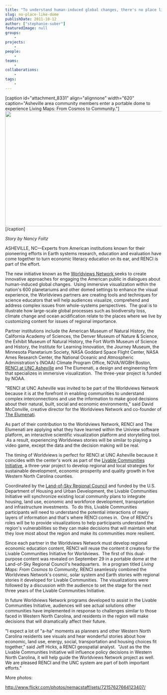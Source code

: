 ```yaml
---
title: "To understand human-induced global changes, there's no place like dome"
slug: no-place-like-dome
publishDate: 2011-10-12
author: ["stephanie-suber"]
featuredImage: null
groups:
    - 
projects:
    - 
people:
    - 
teams: 
    - 
collaborations:
    - 
tags:
    -
---
```


<!-- tags: ["Livable Communities Initiative","RENCI at UNC Asheville","The Elumenati","visualization","Western North Carolina","Worldviews Network"] -->

<p>[caption id="attachment_8331" align="alignnone" width="620" caption="Asheville area community members enter a portable dome to experience Living Maps: From Cosmos to Community."]<img class="size-large wp-image-8331  " title="Asheville Geodome" src="https://www.renci.org/wp-content/uploads/2011/10/geodome-630x381.jpg" alt="" width="620" height="370" />[/caption]</p>
<p><em>Story by Nancy Foltz</em></p>
<p>ASHEVILLE, NC—Experts from American institutions known for their pioneering efforts in Earth systems research, education and evaluation have come together to turn economic literacy education on its ear, and RENCI is part of the effort.</p>
<p>The new initiative known as the <a href="http://www.worldviews.net/" target="_blank">Worldviews Network </a> seeks to create innovative approaches for engaging the American public in dialogues about human-induced global changes.  Using immersive visualization within the nation's 600 planetariums and other domed settings to enhance the visual experience, the Worldviews partners are creating tools and techniques for science educators that will help audiences visualize, comprehend and address complex issues from whole-systems perspectives.  The goal is to illustrate how large-scale global processes such as biodiversity loss, climate change and ocean acidification relate to the places where we live by customizing content for issues of regional importance.</p>
<p>Partner institutions include the American Museum of Natural History, the California Academy of Sciences, the Denver Museum of Nature &amp; Science, the Exhibit Museum of Natural History, the Fort Worth Museum of Science and History, the Institute for Learning Innovation, the Journey Museum, the Minnesota Planetarium Society, NASA Goddard Space Flight Center, NASA Ames Research Center, the National Oceanic and Atmospheric Administration's (NOAA) Climate Program Office, NOVA/WGBH Boston, <a href="http://unca.renci.org/" target="_blank">RENCI at UNC Asheville</a> and The Elumenati, a design and engineering firm that specializes in immersive visualization.  The three-year project is funded by NOAA.</p>
<p>"RENCI at UNC Asheville was invited to be part of the Worldviews Network because it is at the forefront in enabling communities to understand complex interconnections and use the information to make good decisions about their natural, built, social and economic environments," said David McConville, creative director for the Worldviews Network and co-founder of <a href="http://www.elumenati.com/" target="_blank">The Elumenati</a>.</p>
<p>As part of their contribution to the Worldviews Network, RENCI and The Elumenati are applying what they have learned within the Uniview software platform, an interactive scientific visualization platform and storytelling tool.  As a result, experiencing Worldviews stories will be similar to playing a video game, except the data and the decision making will be real.</p>
<p>The timing of Worldviews is perfect for RENCI at UNC Asheville because it coincides with the center's work as part of the <a href="http://unca.renci.org/news/releases/wnc-livable-communities-consortium-wins-1-6-million-grant-from-hud-renci-at-unc-asheville-a-consortium-partner/" target="_blank">Livable Communities Initiative</a>, a three-year project to develop regional and local strategies for sustainable development, economic prosperity and quality growth in five Western North Carolina counties.</p>
<p>Coordinated by the <a href="http://www.landofsky.org/" target="_blank">Land-of-Sky Regional Council</a> and funded by the U.S. Department of Housing and Urban Development, the Livable Communities Initiative will synchronize existing local community plans to integrate housing, land use, economic and workforce development, transportation and infrastructure investments.  To do this, Livable Communities participants will need to understand the potential interactions of many layers of information and that's where RENCI comes in.  One of RENCI's roles will be to provide visualizations to help participants understand the region's vulnerabilities so they can make decisions that will maintain what they love most about the region and make its communities more resilient.</p>
<p>Since each partner in the Worldviews Network must develop regional economic education content, RENCI will reuse the content it creates for the Livable Communities Initiative for Worldviews.  The first of this dual-purpose content was revealed on September 29 in a portable dome at the Land-of-Sky Regional Council's headquarters.  In a program titled <em>Living Maps: From Cosmos to Community, </em>RENCI seamlessly combined the Worldviews Network's cosmic, solar system and Earth stories with regional stories it developed for Livable Communities.  The visualizations were followed by a discussion with the audience to set the stage for the next three years of the Livable Communities Initiative.</p>
<p>In future Worldviews Network programs developed to assist in the Livable Communities Initiative, audiences will see actual solutions other communities have implemented in response to challenges similar to those faced in Western North Carolina, and residents in the region will make decisions that will dramatically affect their future.</p>
<p>"I expect a lot of "a-ha" moments as planners and other Western North Carolina residents see visuals and hear wonderful stories about how economic, land use, energy, social, transportation and housing choices fit together," said Jeff Hicks, a RENCI geospatial analyst.  "Just as the the Livable Communities Initiative will influence policy decisions in Western North Carolina, it will help guide the Worldviews Network project as well.  We are pleased RENCI and the UNC system are part of both important efforts."</p>

<p>More photos:</p>
<p><a href="http://www.flickr.com/photos/nemacstaff/sets/72157627664123407/">http://www.flickr.com/photos/nemacstaff/sets/72157627664123407/</a></p>

